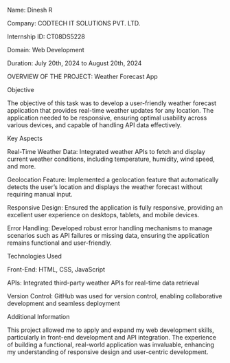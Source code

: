Name: Dinesh R

Company: CODTECH IT SOLUTIONS PVT. LTD.

Internship ID: CT08DS5228

Domain: Web Development

Duration: July 20th, 2024 to August 20th, 2024

OVERVIEW OF THE PROJECT: Weather Forecast App

Objective

The objective of this task was to develop a user-friendly weather forecast application that provides real-time weather updates for any location. The application needed to be responsive, ensuring optimal usability across various devices, and capable of handling API data effectively.

Key Aspects

Real-Time Weather Data: Integrated weather APIs to fetch and display current weather conditions, including temperature, humidity, wind speed, and more.

Geolocation Feature: Implemented a geolocation feature that automatically detects the user’s location and displays the weather forecast without requiring manual input.

Responsive Design: Ensured the application is fully responsive, providing an excellent user experience on desktops, tablets, and mobile devices.

Error Handling: Developed robust error handling mechanisms to manage scenarios such as API failures or missing data, ensuring the application remains functional and user-friendly.

Technologies Used

Front-End: HTML, CSS, JavaScript

APIs: Integrated third-party weather APIs for real-time data retrieval

Version Control: GitHub was used for version control, enabling collaborative development and seamless deployment

Additional Information

This project allowed me to apply and expand my web development skills, particularly in front-end development and API integration. The experience of building a functional, real-world application was invaluable, enhancing my understanding of responsive design and user-centric development.


